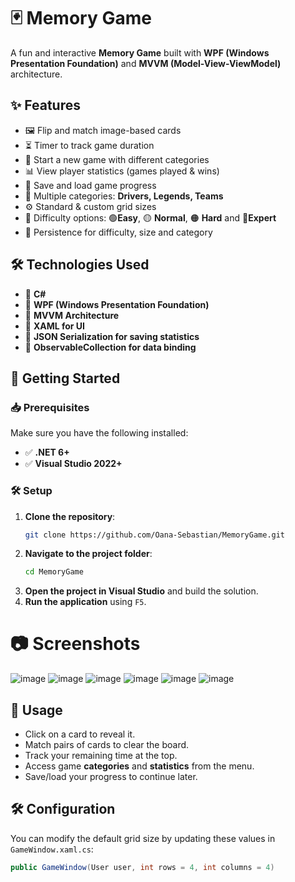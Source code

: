 # 🃏 Memory Game

A fun and interactive **Memory Game** built with **WPF (Windows Presentation Foundation)** and **MVVM (Model-View-ViewModel)** architecture.

## ✨ Features

- 🖼️ Flip and match image-based cards
- ⏳ Timer to track game duration
- 🔄 Start a new game with different categories
- 📊 View player statistics (games played & wins)
- 💾 Save and load game progress
- 🎨 Multiple categories: **Drivers, Legends, Teams**
- ⚙️ Standard & custom grid sizes
- 🎯 Difficulty options: 🟢**Easy**, 🟡 **Normal**, 🟠 **Hard** and 🔴**Expert**
- 💾 Persistence for difficulty, size and category
  
## 🛠️ Technologies Used

- 🔹 **C#**
- 🔹 **WPF (Windows Presentation Foundation)**
- 🔹 **MVVM Architecture**
- 🔹 **XAML for UI**
- 🔹 **JSON Serialization for saving statistics**
- 🔹 **ObservableCollection for data binding**

## 🚀 Getting Started

### 📥 Prerequisites

Make sure you have the following installed:

- ✅ **.NET 6+**
- ✅ **Visual Studio 2022+**

### 🛠️ Setup

1. **Clone the repository**:
   ```sh
   git clone https://github.com/Oana-Sebastian/MemoryGame.git
   ```
2. **Navigate to the project folder**:
   ```sh
   cd MemoryGame
   ```
3. **Open the project in Visual Studio** and build the solution.
4. **Run the application** using `F5`.

# 📷 Screenshots

![image](https://github.com/user-attachments/assets/042a43e6-743b-427e-b0f7-fbaa371276a7)
![image](https://github.com/user-attachments/assets/1e63a2e9-d8c0-4cda-89e5-cfbff547600e)
![image](https://github.com/user-attachments/assets/457bbabe-8052-4b8c-9bc7-6c6eb0839eb1)
![image](https://github.com/user-attachments/assets/6adc5866-70e6-429e-843e-0b89f27f1583)
![image](https://github.com/user-attachments/assets/5c92ce66-278d-4802-81e4-6e85bde68aa5)
![image](https://github.com/user-attachments/assets/b9e10ccf-aa95-400a-bd93-d923d42da0e2)



## 📝 Usage

- Click on a card to reveal it.
- Match pairs of cards to clear the board.
- Track your remaining time at the top.
- Access game **categories** and **statistics** from the menu.
- Save/load your progress to continue later.

## 🛠️ Configuration

You can modify the default grid size by updating these values in `GameWindow.xaml.cs`:

```csharp
public GameWindow(User user, int rows = 4, int columns = 4)
```



